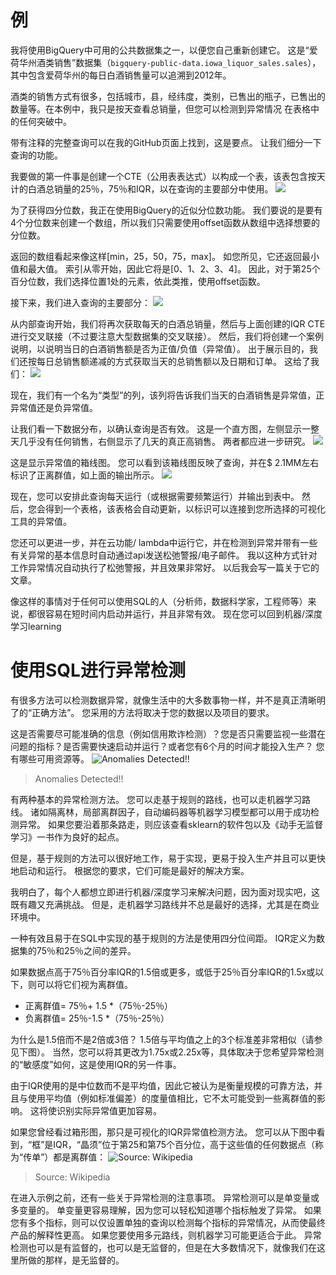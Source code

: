 # 例

我将使用BigQuery中可用的公共数据集之一，以便您自己重新创建它。 这是“爱荷华州酒类销售”数据集（`bigquery-public-data.iowa_liquor_sales.sales`），其中包含爱荷华州的每日白酒销售量可以追溯到2012年。

酒类的销售方式有很多，包括城市，县，经纬度，类别，已售出的瓶子，已售出的数量等。在本例中，我只是按天查看总销量，但您可以检测到异常情况 在表格中的任何突破中。

带有注释的完整查询可以在我的GitHub页面上找到，这是要点。 让我们细分一下查询的功能。

我要做的第一件事是创建一个CTE（公用表表达式）以构成一个表，该表包含按天计的白酒总销量的25％，75％和IQR，以在查询的主要部分中使用。
![](1*aDNWHabwiZS192-4vfT1Yw.png)

为了获得四分位数，我正在使用BigQuery的近似分位数功能。 我们要说的是要有4个分位数来创建一个数组，所以我们只需要使用offset函数从数组中选择想要的分位数。

返回的数组看起来像这样[min，25，50，75，max]。 如您所见，它还返回最小值和最大值。 索引从零开始，因此它将是[0、1、2、3、4]。 因此，对于第25个百分位数，我们选择位置1处的元素，依此类推，使用offset函数。

接下来，我们进入查询的主要部分：
![](1*rnbpzT9atiKt5-5taOjcOw.png)

从内部查询开始，我们将再次获取每天的白酒总销量，然后与上面创建的IQR CTE进行交叉联接（不过要注意大型数据集的交叉联接）。 然后，我们将创建一个案例说明，以说明当日的白酒销售额是否为正值/负值（异常值）。 出于展示目的，我们还按每日总销售额递减的方式获取当天的总销售额以及日期和订单。 这给了我们：
![](1*0ntH6wEyY_NOFg2obrFxFw.png)

现在，我们有一个名为“类型”的列，该列将告诉我们当天的白酒销售是异常值，正异常值还是负异常值。

让我们看一下数据分布，以确认查询是否有效。 这是一个直方图，左侧显示一整天几乎没有任何销售，右侧显示了几天的真正高销售。 两者都应进一步研究。
![](1*KBt6KdycBdoULtnUJXr74w.jpeg)

这是显示异常值的箱线图。 您可以看到该箱线图反映了查询，并在$ 2.1MM左右标识了正离群值，如上面的输出所示。
![](1*vUzYh-k01jJ4cLFS8W4IjA.jpeg)

现在，您可以安排此查询每天运行（或根据需要频繁运行）并输出到表中。 然后，您会得到一个表格，该表格会自动更新，以标识可以连接到您所选择的可视化工具的异常值。

您还可以更进一步，并在云功能/ lambda中运行它，并在检测到异常并带有一些有关异常的基本信息时自动通过api发送松弛警报/电子邮件。 我以这种方式针对工作异常情况自动执行了松弛警报，并且效果非常好。 以后我会写一篇关于它的文章。

像这样的事情对于任何可以使用SQL的人（分析师，数据科学家，工程师等）来说，都很容易在短时间内启动并运行，并且非常有效。 现在您可以回到机器/深度学习learning
# 使用SQL进行异常检测

有很多方法可以检测数据异常，就像生活中的大多数事物一样，并不是真正清晰明了的“正确方法”。 您采用的方法将取决于您的数据以及项目的要求。

这是否需要尽可能准确的信息（例如信用欺诈检测）？您是否只需要监视一些潜在问题的指标？是否需要快速启动并运行？或者您有6个月的时间才能投入生产？ 您有哪些可用资源等。
![Anomalies Detected!!](1*5eAX2r7QvfE2qbr3b8xA7g.jpeg)
> Anomalies Detected!!


有两种基本的异常检测方法。 您可以走基于规则的路线，也可以走机器学习路线。 诸如隔离林，局部离群因子，自动编码器等机器学习模型都可以用于成功检测异常。 如果您要沿着那条路走，则应该查看sklearn的软件包以及《动手无监督学习》一书作为良好的起点。

但是，基于规则的方法可以很好地工作，易于实现，更易于投入生产并且可以更快地启动和运行。 根据您的要求，它们可能是最好的解决方案。

我明白了，每个人都想立即进行机器/深度学习来解决问题，因为面对现实吧，这既有趣又充满挑战。 但是，走机器学习路线并不总是最好的选择，尤其是在商业环境中。

一种有效且易于在SQL中实现的基于规则的方法是使用四分位间距。 IQR定义为数据集的75％和25％之间的差异。

如果数据点高于75％百分率IQR的1.5倍或更多，或低于25％百分率IQR的1.5x或以下，则可以将它们视为离群值。
+ 正离群值= 75％+ 1.5 *（75％-25％）
+ 负离群值= 25％-1.5 *（75％-25％）

为什么是1.5倍而不是2倍或3倍？ 1.5倍与平均值之上的3个标准差非常相似（请参见下图）。 当然，您可以将其更改为1.75x或2.25x等，具体取决于您希望异常检测的“敏感度”如何，这是使用IQR的另一件事。

由于IQR使用的是中位数而不是平均值，因此它被认为是衡量规模的可靠方法，并且与使用平均值（例如标准偏差）的度量值相比，它不太可能受到一些离群值的影响。 这将使识别实际异常值更加容易。

如果您曾经看过箱形图，那只是可视化的IQR异常值检测方法。 您可以从下图中看到，“框”是IQR，“晶须”位于第25和第75个百分位，高于这些值的任何数据点（称为“传单”）都是离群值：
![Source: Wikipedia](1*VDPJfQLeXS4dtcw4xFxxXw.png)
> Source: Wikipedia


在进入示例之前，还有一些关于异常检测的注意事项。 异常检测可以是单变量或多变量的。 单变量更容易理解，因为您可以轻松知道哪个指标触发了异常。 如果您有多个指标，则可以仅设置单独的查询以检测每个指标的异常情况，从而使最终产品的解释性更高。 如果您要使用多元路线，则机器学习可能更适合于此。 异常检测也可以是有监督的，也可以是无监督的，但是在大多数情况下，就像我们在这里所做的那样，是无监督的。
